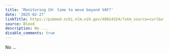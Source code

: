 ```yaml
---
title: 'Monitoring CH: time to move beyond VAF?'
date: '2025-02-27'
linkTitle: https://pubmed.ncbi.nlm.nih.gov/40014324/?utm_source=curl&utm_medium=rss&utm_campaign=journals&utm_content=7603509&fc=None&ff=20250228170956&v=2.18.0.post9+e462414
source: Blood
description: No ...
disable_comments: true
---
```

No ...